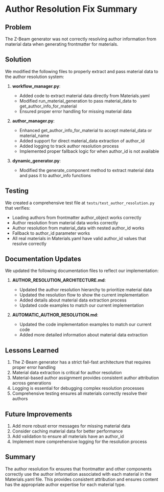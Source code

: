 # Author Resolution Fix Summary

## Problem
The Z-Beam generator was not correctly resolving author information from material data when generating frontmatter for materials.

## Solution
We modified the following files to properly extract and pass material data to the author resolution system:

1. **workflow_manager.py**:
   - Added code to extract material data directly from Materials.yaml
   - Modified run_material_generation to pass material_data to get_author_info_for_material
   - Ensured proper error handling for missing material data

2. **author_manager.py**:
   - Enhanced get_author_info_for_material to accept material_data or material_name
   - Added support for direct material_data extraction of author_id
   - Added logging to track author resolution process
   - Implemented proper fallback logic for when author_id is not available

3. **dynamic_generator.py**:
   - Modified the generate_component method to extract material data and pass it to author_info functions

## Testing
We created a comprehensive test file at `tests/test_author_resolution.py` that verifies:
- Loading authors from frontmatter author_object works correctly
- Author resolution from material data works correctly
- Author resolution from material_data with nested author_id works
- Fallback to author_id parameter works
- All real materials in Materials.yaml have valid author_id values that resolve correctly

## Documentation Updates
We updated the following documentation files to reflect our implementation:

1. **AUTHOR_RESOLUTION_ARCHITECTURE.md**:
   - Updated the author resolution hierarchy to prioritize material data
   - Updated the resolution flow to show the current implementation
   - Added details about material data extraction process
   - Updated code examples to match our current implementation

2. **AUTOMATIC_AUTHOR_RESOLUTION.md**:
   - Updated the code implementation examples to match our current code
   - Added more detailed information about material data extraction

## Lessons Learned
1. The Z-Beam generator has a strict fail-fast architecture that requires proper error handling
2. Material data extraction is critical for author resolution
3. Material-based author assignment provides consistent author attribution across generations
4. Logging is essential for debugging complex resolution processes
5. Comprehensive testing ensures all materials correctly resolve their authors

## Future Improvements
1. Add more robust error messages for missing material data
2. Consider caching material data for better performance
3. Add validation to ensure all materials have an author_id
4. Implement more comprehensive logging for the resolution process

## Summary
The author resolution fix ensures that frontmatter and other components correctly use the author information associated with each material in the Materials.yaml file. This provides consistent attribution and ensures content has the appropriate author expertise for each material type.
